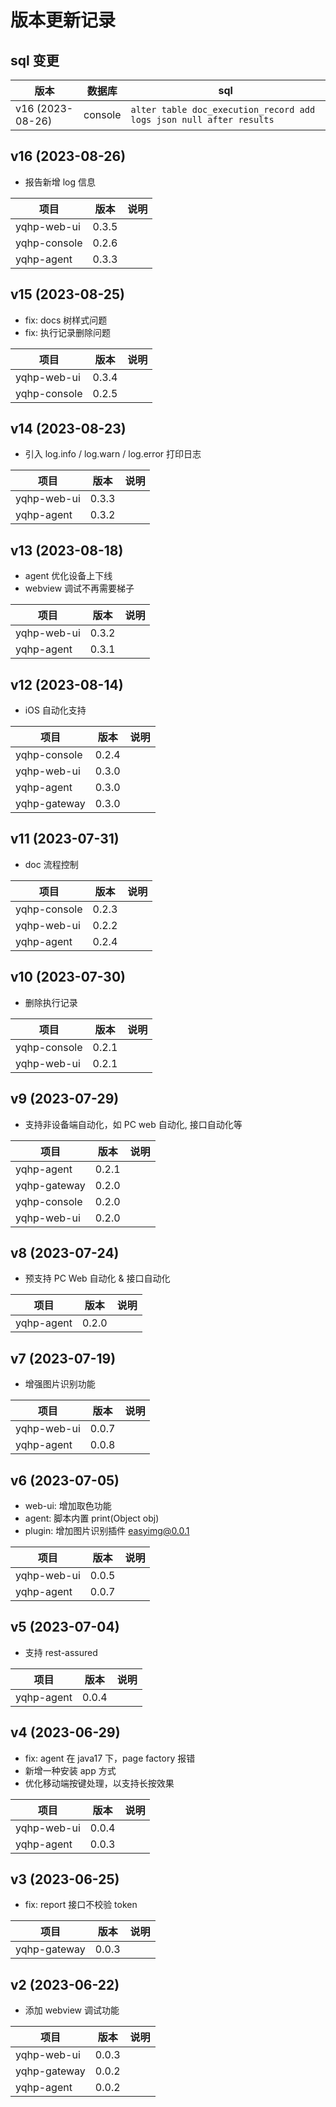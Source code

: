 # 版本更新记录

## sql 变更

| 版本             | 数据库  | sql                                                                 |
| ---------------- | ------- | ------------------------------------------------------------------- |
| v16 (2023-08-26) | console | `alter table doc_execution_record add logs json null after results` |

## v16 (2023-08-26)

- 报告新增 log 信息

| 项目         | 版本  | 说明 |
| ------------ | ----- | ---- |
| yqhp-web-ui  | 0.3.5 |      |
| yqhp-console | 0.2.6 |      |
| yqhp-agent   | 0.3.3 |      |

## v15 (2023-08-25)

- fix: docs 树样式问题
- fix: 执行记录删除问题

| 项目         | 版本  | 说明 |
| ------------ | ----- | ---- |
| yqhp-web-ui  | 0.3.4 |      |
| yqhp-console | 0.2.5 |      |

## v14 (2023-08-23)

- 引入 log.info / log.warn / log.error 打印日志

| 项目        | 版本  | 说明 |
| ----------- | ----- | ---- |
| yqhp-web-ui | 0.3.3 |      |
| yqhp-agent  | 0.3.2 |      |

## v13 (2023-08-18)

- agent 优化设备上下线
- webview 调试不再需要梯子

| 项目        | 版本  | 说明 |
| ----------- | ----- | ---- |
| yqhp-web-ui | 0.3.2 |      |
| yqhp-agent  | 0.3.1 |      |

## v12 (2023-08-14)

- iOS 自动化支持

| 项目         | 版本  | 说明 |
| ------------ | ----- | ---- |
| yqhp-console | 0.2.4 |      |
| yqhp-web-ui  | 0.3.0 |      |
| yqhp-agent   | 0.3.0 |      |
| yqhp-gateway | 0.3.0 |      |

## v11 (2023-07-31)

- doc 流程控制

| 项目         | 版本  | 说明 |
| ------------ | ----- | ---- |
| yqhp-console | 0.2.3 |      |
| yqhp-web-ui  | 0.2.2 |      |
| yqhp-agent   | 0.2.4 |      |

## v10 (2023-07-30)

- 删除执行记录

| 项目         | 版本  | 说明 |
| ------------ | ----- | ---- |
| yqhp-console | 0.2.1 |      |
| yqhp-web-ui  | 0.2.1 |      |

## v9 (2023-07-29)

- 支持非设备端自动化，如 PC web 自动化, 接口自动化等

| 项目         | 版本  | 说明 |
| ------------ | ----- | ---- |
| yqhp-agent   | 0.2.1 |      |
| yqhp-gateway | 0.2.0 |      |
| yqhp-console | 0.2.0 |      |
| yqhp-web-ui  | 0.2.0 |      |

## v8 (2023-07-24)

- 预支持 PC Web 自动化 & 接口自动化

| 项目       | 版本  | 说明 |
| ---------- | ----- | ---- |
| yqhp-agent | 0.2.0 |      |

## v7 (2023-07-19)

- 增强图片识别功能

| 项目        | 版本  | 说明 |
| ----------- | ----- | ---- |
| yqhp-web-ui | 0.0.7 |      |
| yqhp-agent  | 0.0.8 |      |

## v6 (2023-07-05)

- web-ui: 增加取色功能
- agent: 脚本内置 print(Object obj)
- plugin: 增加图片识别插件 easyimg@0.0.1

| 项目        | 版本  | 说明 |
| ----------- | ----- | ---- |
| yqhp-web-ui | 0.0.5 |      |
| yqhp-agent  | 0.0.7 |      |

## v5 (2023-07-04)

- 支持 rest-assured

| 项目       | 版本  | 说明 |
| ---------- | ----- | ---- |
| yqhp-agent | 0.0.4 |      |

## v4 (2023-06-29)

- fix: agent 在 java17 下，page factory 报错
- 新增一种安装 app 方式
- 优化移动端按键处理，以支持长按效果

| 项目        | 版本  | 说明 |
| ----------- | ----- | ---- |
| yqhp-web-ui | 0.0.4 |      |
| yqhp-agent  | 0.0.3 |      |

## v3 (2023-06-25)

- fix: report 接口不校验 token

| 项目         | 版本  | 说明 |
| ------------ | ----- | ---- |
| yqhp-gateway | 0.0.3 |      |

## v2 (2023-06-22)

- 添加 webview 调试功能

| 项目         | 版本  | 说明 |
| ------------ | ----- | ---- |
| yqhp-web-ui  | 0.0.3 |      |
| yqhp-gateway | 0.0.2 |      |
| yqhp-agent   | 0.0.2 |      |
